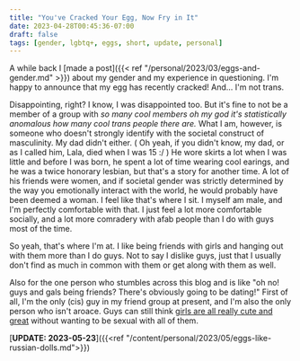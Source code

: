 ```yaml
---
title: "You've Cracked Your Egg, Now Fry in It"
date: 2023-04-28T00:45:36-07:00
draft: false
tags: [gender, lgbtq+, eggs, short, update, personal]
---
```


A while back I [made a post]({{< ref "/personal/2023/03/eggs-and-gender.md" >}}) about
my gender and my experience in questioning. I'm happy to announce that my egg
has recently cracked! And... I'm not trans.

Disappointing, right? I know, I was disappointed too. But it's fine to not be
a member of a group with *so many cool members oh my god it's statistically*
*anomalous how many cool trans people there are.* What I am, however, is
someone who doesn't strongly identify with the societal construct of
masculinity. My dad didn't either. ( Oh yeah, if you didn't know, my dad, or as
I called him, Lala, died when I was 15 :/ ) He wore skirts a lot when I was
little and before I was born, he spent a lot of time wearing cool earings, and
he was a twice honorary lesbian, but that's a story for another time. A lot of
his friends were women, and if societal gender was strictly determined by the
way you emotionally interact with the world, he would probably have been deemed
a woman. I feel like that's where I sit. I myself am male, and I'm perfectly
comfortable with that. I just feel a lot more comfortable socially, and a lot
more comradery with afab people than I do with guys most of the time.

So yeah, that's where I'm at. I like being friends with girls and hanging out
with them more than I do guys. Not to say I dislike guys, just that I usually
don't find as much in common with them or get along with them as well.

Also for the one person who stumbles across this blog and is like "oh no!
guys and gals being friends? There's obviously going to be dating!"
First of all, I'm the only (cis) guy in my friend group at present, and I'm
also the only person who isn't aroace. Guys can still think
[girls are all really cute and great](https://youtu.be/Y2Y5KVtU810) without
wanting to be sexual with all of them.

[**UPDATE: 2023-05-23**]({{<ref "/content/personal/2023/05/eggs-like-russian-dolls.md">}})

